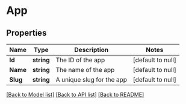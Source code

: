 # App

## Properties
Name | Type | Description | Notes
------------ | ------------- | ------------- | -------------
**Id** | **string** | The ID of the app | [default to null]
**Name** | **string** | The name of the app | [default to null]
**Slug** | **string** | A unique slug for the app | [default to null]

[[Back to Model list]](../README.md#documentation-for-models) [[Back to API list]](../README.md#documentation-for-api-endpoints) [[Back to README]](../README.md)


